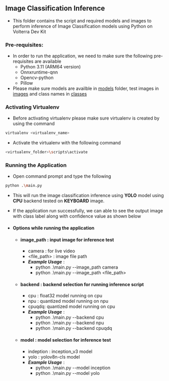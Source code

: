## Image Classification Inference

- This folder contains the script and required models and images to perform inference of Image Classification models using Python on Volterra
Dev Kit

### Pre-requisites:

- In order to run the application, we need to make sure the following pre-requisites are available
    - Python 3.11 (ARM64 version)
    - Onnxruntime-qnn
    - Opencv-python
    - Pillow
- Please make sure models are availble in [models](./assets/models/) folder, test images in [images](./assets/images/) and class names in [classes](./assets/imagenet_classes.txt)

### Activating Virtualenv

- Before activating virtualenv please make sure virtualenv is created by using the command
```bash
virtualenv <virtualenv_name>
```
- Activate the virtualenv with the following command
```bash
<virtualenv_folder>\scripts\activate
```

### Running the Application
- Open command prompt and type the following
```bash
python .\main.py
```
- This will run the image classification inference using **YOLO** model using **CPU** backend tested on **KEYBOARD** image. 
- If the application run successfully, we can able to see the output image with class label along with confidence value as shown below

- #### Options while running the application
    - #### image_path : input image for inference test
        - camera : for live video
        - <file_path> : image file path
        - ***Example Usage*** : 
            - python .\main.py --image_path camera
            - python .\main.py --image_path <file_path>
    - #### backend : backend selection for running inference script
        - cpu : float32 model running on cpu
        - npu : quantized model running on npu 
        - cpuqdq: quantized model running on cpu
        - ***Example Usage*** : 
            - python .\main.py --backend cpu
            - python .\main.py --backend npu
            - python .\main.py --backend cpuqdq
    - #### model : model selection for inference test
        - indeption : inception_v3 model
        - yolo : yolov8n-cls model
        - ***Example Usage*** : 
            - python .\main.py --model inception
            - python .\main.py --model yolo
